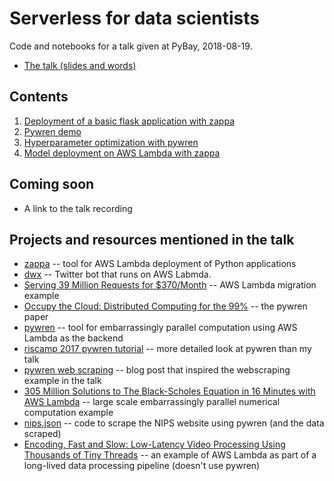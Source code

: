 # Serverless for data scientists

Code and notebooks for a talk given at PyBay, 2018-08-19.

 - [The talk (slides and words)](https://mike.place/talks/serverless/)

## Contents

 1. [Deployment of a basic flask application with zappa](zappa/)
 2. [Pywren demo](pywren/)
 3. [Hyperparameter optimization with pywren](hyperparameters/)
 4. [Model deployment on AWS Lambda with zappa](modelserver/)

## Coming soon

 - A link to the talk recording

## Projects and resources mentioned in the talk

 - [zappa](https://github.com/Miserlou/zappa) -- tool for AWS Lambda deployment
   of Python applications
 - [dwx](http://github.com/williamsmj/dwx) -- Twitter bot that runs on AWS
   Labmda.
 - [Serving 39 Million Requests for
   $370/Month](https://trackchanges.postlight.com/serving-39-million-requests-for-370-month-or-how-we-reduced-our-hosting-costs-by-two-orders-of-edc30a9a88cd)
   -- AWS Lambda migration example
 - [Occupy the Cloud: Distributed Computing for the
   99%](https://arxiv.org/abs/1702.04024) -- the pywren paper
 - [pywren](https://github.com/pywren/pywren) -- tool for embarrassingly
   parallel computation using AWS Lambda as the backend
 - [riscamp 2017 pywren
   tutorial](https://github.com/ucbrise/risecamp/tree/risecamp2017/pywren) --
   more detailed look at pywren than my talk
 - [pywren web
   scraping](https://blog.seanssmith.com/posts/pywren-web-scraping.html) --
   blog post that inspired the webscraping example in the talk
 - [305 Million Solutions to The Black-Scholes Equation in 16 Minutes with AWS
   Lambda](http://www.bradfordlynch.com/blog/2017/05/28/ComputeOnLambda.html)
   -- large scale embarrassingly parallel numerical computation example
 - [nips.json](https://github.com/williamsmj/nips.json) -- code to scrape the
   NIPS website using pywren (and the data scraped)
 - [Encoding, Fast and Slow: Low-Latency Video Processing Using Thousands of
   Tiny
   Threads](https://www.usenix.org/conference/nsdi17/technical-sessions/presentation/fouladi)
   -- an example of AWS Lambda as part of a long-lived data processing pipeline
   (doesn't use pywren)
